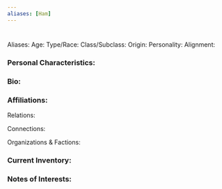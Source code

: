 ```yaml
---
aliases: [Ham]
---
```


# 
 
Aliases: 
Age: 
Type/Race: 
Class/Subclass: 
Origin: 
Personality: 
Alignment: 

### Personal Characteristics:


### Bio:


### Affiliations:
Relations: 

Connections:

Organizations & Factions:


### Current Inventory: 


### Notes of Interests:


